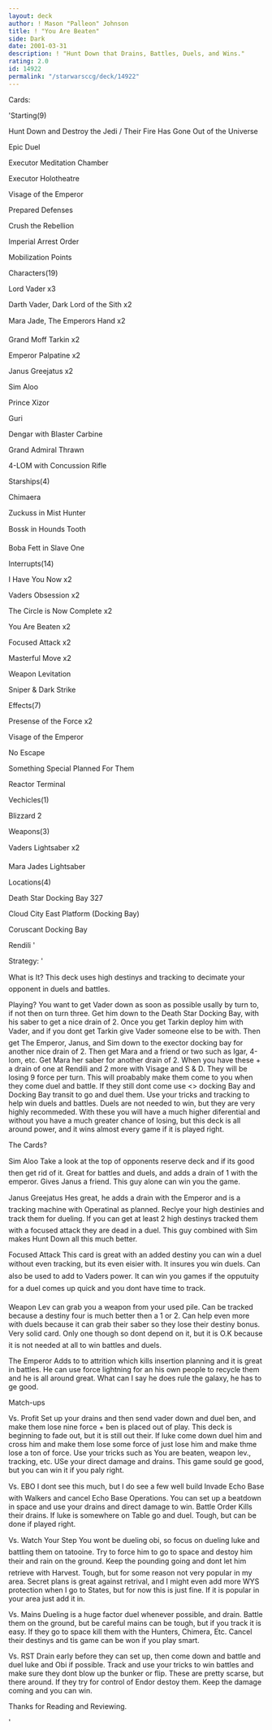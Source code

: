 ```yaml
---
layout: deck
author: ! Mason "Palleon" Johnson
title: ! "You Are Beaten"
side: Dark
date: 2001-03-31
description: ! "Hunt Down that Drains, Battles, Duels, and Wins."
rating: 2.0
id: 14922
permalink: "/starwarsccg/deck/14922"
---
```

Cards: 

'Starting(9) 

Hunt Down and Destroy the Jedi / Their Fire Has Gone Out of the Universe 

Epic Duel 

Executor Meditation Chamber 

Executor Holotheatre 

Visage of the Emperor 

Prepared Defenses 

Crush the Rebellion 

Imperial Arrest Order 

Mobilization Points 


Characters(19) 

Lord Vader x3 

Darth Vader, Dark Lord of the Sith x2 

Mara Jade, The Emperors Hand x2 

Grand Moff Tarkin x2 

Emperor Palpatine x2

Janus Greejatus x2 

Sim Aloo 

Prince Xizor 

Guri 

Dengar with Blaster Carbine 

Grand Admiral Thrawn 

4-LOM with Concussion Rifle 


Starships(4) 

Chimaera 

Zuckuss in Mist Hunter 

Bossk in Hounds Tooth 

Boba Fett in Slave One 


Interrupts(14) 

I Have You Now x2 

Vaders Obsession x2 

The Circle is Now Complete x2 

You Are Beaten x2 

Focused Attack x2 

Masterful Move x2 

Weapon Levitation 

Sniper & Dark Strike 


Effects(7) 

Presense of the Force x2 

Visage of the Emperor 

No Escape 

Something Special Planned For Them 

Reactor Terminal 


Vechicles(1) 

Blizzard 2 


Weapons(3) 

Vaders Lightsaber x2 

Mara Jades Lightsaber 


Locations(4) 

Death Star Docking Bay 327 

Cloud City East Platform (Docking Bay) 

Coruscant Docking Bay 

Rendili  '

Strategy: '

What is It? This deck uses high destinys and tracking to decimate your opponent in duels and battles. 


Playing? You want to get Vader down as soon as possible usally by turn to, if not then on turn three. Get him down to the Death Star Docking Bay, with his saber to get a nice drain of 2. Once you get Tarkin deploy him with Vader, and if you dont get Tarkin give Vader someone else to be with. Then get The Emperor, Janus, and Sim down to the exector docking bay for another nice drain of 2. Then get Mara and a friend or two such as Igar, 4-lom, etc. Get Mara her saber for another drain of 2. When you have these + a drain of one at Rendili and 2 more with Visage and S & D. They will be losing 9 force per turn. This will proabably make them come to you when they come duel and battle. If they still dont come use <> docking Bay and Docking Bay transit to go and duel them. Use your tricks and tracking to help win duels and battles. Duels are not needed to win, but they are very highly recommeded. With these you will have a much higher diferential and without you have a much greater chance of losing, but this deck is all around power, and it wins almost every game if it is played right. 


The Cards? 


Sim Aloo Take a look at the top of opponents reserve deck and if its good then get rid of it. Great for battles and duels, and adds a drain of 1 with the emperor. Gives Janus a friend. This guy alone can win you the game. 


Janus Greejatus Hes great, he adds a drain with the Emperor and is a tracking machine with Operatinal as planned. Reclye your high destinies and track them for dueling. If you can get at least 2 high destinys tracked them with a focused attack they are dead in a duel. This guy combined with Sim makes Hunt Down all this much better. 


Focused Attack This card is great with an added destiny you can win a duel without even tracking, but its even eisier with. It insures you win duels. Can also be used to add to Vaders power. It can win you games if the opputuity for a duel comes up quick and you dont have time to track. 


Weapon Lev can grab you a weapon from your used pile. Can be tracked because a destiny four is much better then a 1 or 2. Can help even more with duels because it can grab their saber so they lose their destiny bonus. Very solid card. Only one though so dont depend on it, but it is O.K because it is not needed at all to win battles and duels. 


The Emperor Adds to to attrition which kills insertion planning and it is great in battles. He can use force lightning for an his own people to recycle them and he is all around great. What can I say he does rule the galaxy, he has to ge good. 


Match-ups 


Vs. Profit Set up your drains and then send vader down and duel ben, and make them lose nine force + ben is placed out of play. This deck is beginning to fade out, but it is still out their. If luke come down duel him and cross him and make them lose some force of just lose him and make thme lose a ton of force. Use your tricks such as You are beaten, weapon lev., tracking, etc. USe your direct damage and drains. This game sould ge good, but you can win it if you paly right. 


Vs. EBO I dont see this much, but I do see a few well build Invade Echo Base with Walkers and cancel Echo Base Operations. You can set up a beatdown in space and use your drains and direct damage to win. Battle Order Kills their drains. If luke is somewhere on Table go and duel. Tough, but can be done if played right. 


Vs. Watch Your Step You wont be dueling obi, so focus on dueling luke and battling them on tatooine. Try to force him to go to space and destoy him their and rain on the ground. Keep the pounding going and dont let him retrieve with Harvest. Tough, but for some reason not very popular in my area. Secret plans is great against retrival, and I might even add more WYS protection when I go to States, but for now this is just fine. If it is popular in your area just add it in. 


Vs. Mains Dueling is a huge factor duel whenever possible, and drain. Battle them on the ground, but be careful mains can be tough, but if you track it is easy. If they go to space kill them with the Hunters, Chimera, Etc. Cancel their destinys and tis game can be won if you play smart. 


Vs. RST Drain early before they can set up, then come down and battle and duel luke and Obi if possible. Track and use your tricks to win battles and make sure they dont blow up the bunker or flip. These are pretty scarse, but there around. If they try for control of Endor destoy them. Keep the damage coming and you can win. 


Thanks for Reading and Reviewing. 

'
